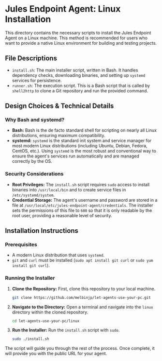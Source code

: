 # Jules Endpoint Agent: Linux Installation

This directory contains the necessary scripts to install the Jules Endpoint Agent on a Linux machine. This method is recommended for users who want to provide a native Linux environment for building and testing projects.

## File Descriptions

- `install.sh`: The main installer script, written in Bash. It handles dependency checks, downloading binaries, and setting up `systemd` services for persistence.
- `runner.sh`: The execution script. This is a Bash script that is called by `shell2http` to clone a Git repository and run the provided command.

## Design Choices & Technical Details

### Why Bash and systemd?
- **Bash:** Bash is the de facto standard shell for scripting on nearly all Linux distributions, ensuring maximum compatibility.
- **systemd:** `systemd` is the standard init system and service manager for most modern Linux distributions (including Ubuntu, Debian, Fedora, CentOS, etc.). Using `systemd` is the most robust and conventional way to ensure the agent's services run automatically and are managed correctly by the OS.

### Security Considerations
- **Root Privileges:** The `install.sh` script requires `sudo` access to install binaries into `/usr/local/bin` and to create service files in `/etc/systemd/system`.
- **Credential Storage:** The agent's username and password are stored in a file at `/usr/local/etc/jules-endpoint-agent/credentials`. The installer sets the permissions of this file to `600` so that it is only readable by the root user, providing a reasonable level of security.

## Installation Instructions

### Prerequisites
- A modern Linux distribution that uses `systemd`.
- `git` and `curl` must be installed (`sudo apt install git curl` or `sudo yum install git curl`).

### Running the Installer
1. **Clone the Repository:** First, clone this repository to your local machine.
   ```bash
   git clone https://github.com/melbinjp/let-agents-use-your-pc.git
   ```
2. **Navigate to the Directory:** Open a terminal and navigate into the `linux` directory within the cloned repository.
   ```bash
   cd let-agents-use-your-pc/linux
   ```
3. **Run the Installer:** Run the `install.sh` script with `sudo`.
   ```bash
   sudo ./install.sh
   ```

The script will guide you through the rest of the process. Once complete, it will provide you with the public URL for your agent.
